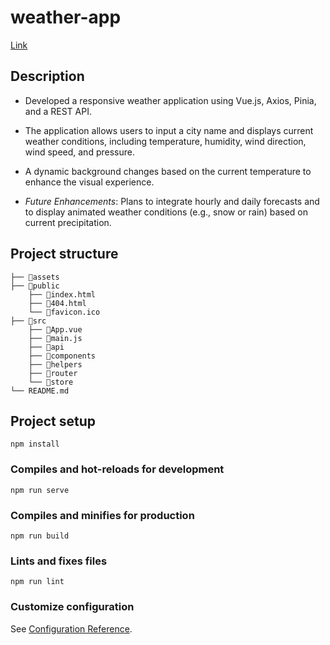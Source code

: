 # weather-app

[Link](https://acvetochka.github.io/weather-app/)

## Description

- Developed a responsive weather application using Vue.js, Axios, Pinia, and a REST API.

- The application allows users to input a city name and displays current weather conditions, including temperature, humidity, wind direction, wind speed, and pressure.

- A dynamic background changes based on the current temperature to enhance the visual experience.

- *Future Enhancements*: Plans to integrate hourly and daily forecasts and to display animated weather conditions (e.g., snow or rain) based on current precipitation.

## Project structure 

```
├── 📂assets
├── 📂public
    ├── 📜index.html
    ├── 📜404.html
    └── 📜favicon.ico
├── 📂src
    ├── 📜App.vue
    ├── 📜main.js
    ├── 📂api
    ├── 📂components
    ├── 📂helpers
    ├── 📂router
    └── 📂store
└── README.md
```

## Project setup
```
npm install
```

### Compiles and hot-reloads for development
```
npm run serve
```

### Compiles and minifies for production
```
npm run build
```

### Lints and fixes files
```
npm run lint
```

### Customize configuration
See [Configuration Reference](https://cli.vuejs.org/config/).
